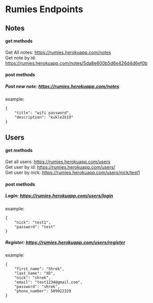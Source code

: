 # Rumies Endpoints

## Notes
#### get methods
Get All notes: https://rumies.herokuapp.com/notes<br/> 
Get note by id: https://rumies.herokuapp.com/notes/5da8e600b5d6e426d4d6ef0b
#### post methods
##### Post new note: https://rumies.herokuapp.com/notes
example:
```
{
    "title": "wifi password",
    "description": "kukle2k19"
}
```

## Users
#### get methods
Get all users: https://rumies.herokuapp.com/users<br/> 
Get user by id: https://rumies.herokuapp.com/users/<br/> 
Get user by nick: https://rumies.herokuapp.com/users/nick/test1
#### post methods
##### Login: https://rumies.herokuapp.com/users/login
example:
```
{
    "nick": "test1",
    "password": "test"
}
```
##### Register: https://rumies.herokuapp.com/users/register
example:
```
{
    "first_name": "Shrek",
    "last_name": "XD",
    "nick": "shrek",
    "email": "test1234@gmail.com",
    "password": "shrek",
    "phone_number": 509922329
}
```
